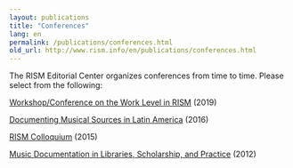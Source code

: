 ```yaml
---
layout: publications
title: "Conferences"
lang: en
permalink: /publications/conferences.html
old_url: http://www.rism.info/en/publications/conferences.html
---
```


The RISM Editorial Center organizes conferences from time to time. Please select from the following:

[Workshop/Conference on the Work Level in RISM](/publications/conferences/work-level-2019.html) (2019)

[Documenting Musical Sources in Latin America](/publications/conferences/latin-america-conference-2016.html) (2016)

[RISM Colloquium](/publications/conferences/colloquium-2015.html) (2015)

[Music Documentation in Libraries, Scholarship, and Practice](/publications/conferences/conference-2012.html) (2012)
